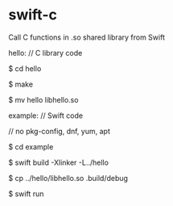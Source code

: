 # swift-c

Call C functions in .so shared library from Swift

hello:  // C library code

$ cd hello

$ make

$ mv hello libhello.so

example:  // Swift code

// no pkg-config, dnf, yum, apt

$ cd example

$ swift build -Xlinker -L../hello

$ cp ../hello/libhello.so .build/debug

$ swift run
